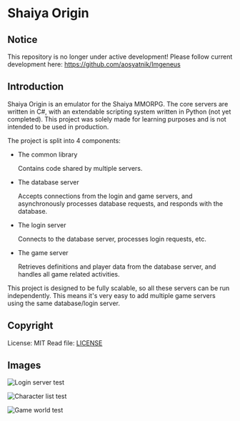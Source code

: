# Shaiya Origin

## Notice
This repository is no longer under active development! Please follow current development here: https://github.com/aosyatnik/Imgeneus

## Introduction
Shaiya Origin is an emulator for the Shaiya MMORPG. The core servers are written in C#, with an extendable scripting system written in Python (not yet completed). This project was solely made for learning purposes and is not intended to be used in production.

The project is split into 4 components: 
* The common library

   Contains code shared by multiple servers.

* The database server

   Accepts connections from the login and game servers, and asynchronously processes database requests, and responds with the database.
* The login server

   Connects to the database server, processes login requests, etc. 

* The game server

   Retrieves definitions and player data from the database server, and handles all game related activities.

This project is designed to be fully scalable, so all these servers can be run independently. This means it's very easy to add multiple game servers using the same database/login server.

## Copyright
License: MIT
Read file: [LICENSE](LICENSE.txt)
## Images

![Login server test](https://i.imgur.com/TmF6Jmn.jpg)

![Character list test](https://i.imgur.com/Nr9SNsk.png)

![Game world test](https://i.imgur.com/u4O9s4D.jpg)



